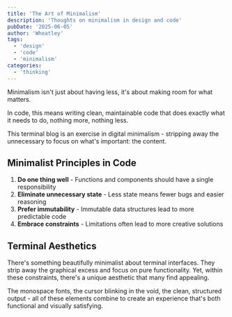 ```yaml
---
title: 'The Art of Minimalism'
description: 'Thoughts on minimalism in design and code'
pubDate: '2025-06-05'
author: 'Wheatley'
tags: 
  - 'design'
  - 'code' 
  - 'minimalism'
categories:
  - 'thinking'
---
```


Minimalism isn't just about having less, it's about making room for what matters.

In code, this means writing clean, maintainable code that does exactly what it needs to do, nothing more, nothing less.

This terminal blog is an exercise in digital minimalism - stripping away the unnecessary to focus on what's important: the content.

## Minimalist Principles in Code

1. **Do one thing well** - Functions and components should have a single responsibility
2. **Eliminate unnecessary state** - Less state means fewer bugs and easier reasoning
3. **Prefer immutability** - Immutable data structures lead to more predictable code
4. **Embrace constraints** - Limitations often lead to more creative solutions

## Terminal Aesthetics

There's something beautifully minimalist about terminal interfaces. They strip away the graphical excess and focus on pure functionality. Yet, within these constraints, there's a unique aesthetic that many find appealing.

The monospace fonts, the cursor blinking in the void, the clean, structured output - all of these elements combine to create an experience that's both functional and visually satisfying.